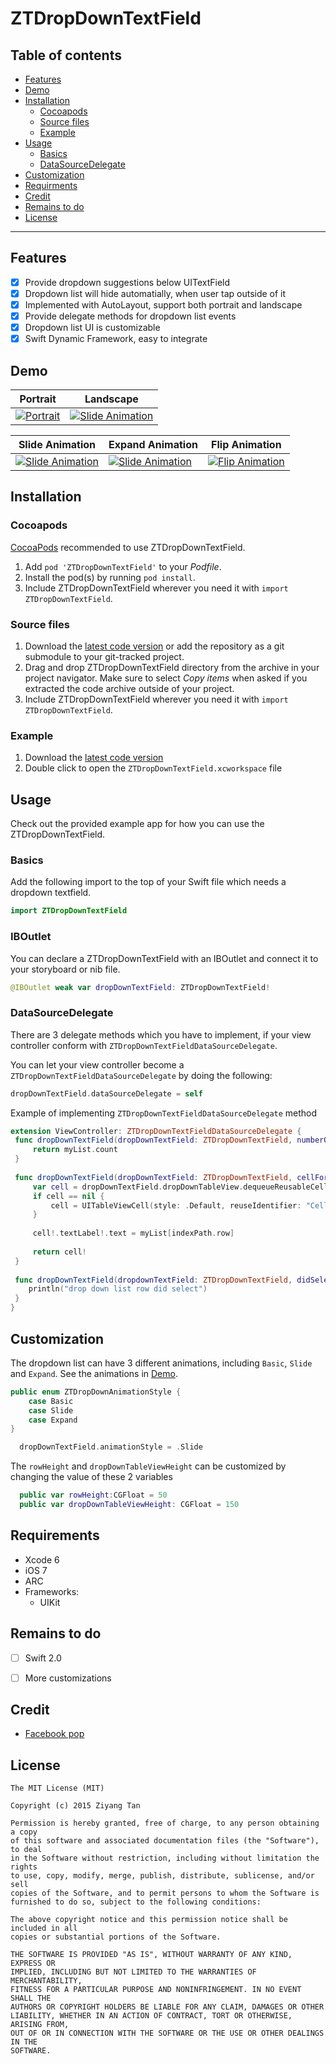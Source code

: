 # ZTDropDownTextField


## Table of contents

 * [Features](#features)
 * [Demo](#demo)
 * [Installation](#installation)
    * [Cocoapods](#cocoapods)
    * [Source files](#source-files)
    * [Example](#example)
 * [Usage](#usage)
    * [Basics](#basics)
    * [DataSourceDelegate](#datasourcedelegate)
 * [Customization](#customization)
 * [Requirments](#requirements)
 * [Credit](#credit)
 * [Remains to do](#remains-to-do)
 * [License](#license)

***

## Features

 * [x] Provide dropdown suggestions below UITextField
 * [x] Dropdown list will hide automatially, when user tap outside of it
 * [x] Implemented with AutoLayout, support both portrait and landscape
 * [x] Provide delegate methods for dropdown list events
 * [x] Dropdown list UI is customizable
 * [x] Swift Dynamic Framework, easy to integrate

## Demo

Portrait | Landscape
------------- | -------------
[![Portrait](ZTDropDownTextField-Map-Portrait.gif)](ZTDropDownTextField-Portrait.gif)  | [![Slide Animation](ZTDropDownTextField-Map-Landscape.gif)](ZTDropDownTextField-Lanscape.gif)

Slide Animation  | Expand Animation | Flip Animation 
------------- | ------------- | ---------------
[![Slide Animation](ZTDropDownTextField-Slide.gif)](ZTDropDownTextField-Slide.gif)  | [![Slide Animation](ZTDropDownTextField-Expand.gif)](ZTDropDownTextField-Expand.gif) |  [![Flip Animation](ZTDropDownTextField-Flip.gif)](ZTDropDownTextField-Flip.gif)

## Installation

### Cocoapods

[CocoaPods](http://www.cocoapods.org) recommended to use ZTDropDownTextField.

1. Add `pod 'ZTDropDownTextField'` to your *Podfile*.
2. Install the pod(s) by running `pod install`.
3. Include ZTDropDownTextField wherever you need it with `import ZTDropDownTextField`.


### Source files

1. Download the [latest code version](https://github.com/ziyang0621/ZTDropDownTextField/archive/master.zip) or add the repository as a git submodule to your git-tracked project.
2. Drag and drop ZTDropDownTextField directory from the archive in your project navigator. Make sure to select *Copy items* when asked if you extracted the code archive outside of your project.
3. Include ZTDropDownTextField wherever you need it with `import ZTDropDownTextField`.

### Example
1. Download the [latest code version](https://github.com/ziyang0621/ZTDropDownTextField/archive/master.zip)
2. Double click to open the `ZTDropDownTextField.xcworkspace` file

## Usage

Check out the provided example app for how you can use the ZTDropDownTextField.

### Basics

Add the following import to the top of your Swift file which needs a dropdown textfield.

   ```swift
   import ZTDropDownTextField
   ```

### IBOutlet 

You can declare a ZTDropDownTextField with an IBOutlet and connect it to your storyboard or nib file.

   ```swift
  @IBOutlet weak var dropDownTextField: ZTDropDownTextField!
  ```

### DataSourceDelegate

There are 3 delegate methods which you have to implement, if your view controller conform with `ZTDropDownTextFieldDataSourceDelegate`.

You can let your view controller become a `ZTDropDownTextFieldDataSourceDelegate` by doing the following:

   ```swift
  dropDownTextField.dataSourceDelegate = self
  ```

Example of implementing `ZTDropDownTextFieldDataSourceDelegate` method

   ```swift
extension ViewController: ZTDropDownTextFieldDataSourceDelegate {
    func dropDownTextField(dropDownTextField: ZTDropDownTextField, numberOfRowsInSection section: Int) -> Int {
        return myList.count
    }
    
    func dropDownTextField(dropDownTextField: ZTDropDownTextField, cellForRowAtIndexPath indexPath: NSIndexPath) -> UITableViewCell {
        var cell = dropDownTextField.dropDownTableView.dequeueReusableCellWithIdentifier("Cell") as? UITableViewCell
        if cell == nil {
            cell = UITableViewCell(style: .Default, reuseIdentifier: "Cell")
        }
        
        cell!.textLabel!.text = myList[indexPath.row]
        
        return cell!
    }
    
    func dropDownTextField(dropdownTextField: ZTDropDownTextField, didSelectRowAtIndexPath indexPath: NSIndexPath) {
       println("drop down list row did select")
    }
}
   ```
   
## Customization

The dropdown list can have 3 different animations, including `Basic`, `Slide` and `Expand`. See the animations in [Demo](#demo).
```swift
public enum ZTDropDownAnimationStyle {
    case Basic
    case Slide
    case Expand
}
```
```swift
  dropDownTextField.animationStyle = .Slide
```


The `rowHeight` and `dropDownTableViewHeight` can be customized by changing the value of these 2 variables
```swift
  public var rowHeight:CGFloat = 50
  public var dropDownTableViewHeight: CGFloat = 150
```

## Requirements

* Xcode 6
* iOS 7
* ARC
* Frameworks:
    * UIKit

## Remains to do

- [ ] Swift 2.0
- [ ] More customizations

 
## Credit

- [Facebook pop](https://github.com/facebook/pop)


## License

    The MIT License (MIT)
    
    Copyright (c) 2015 Ziyang Tan
    
    Permission is hereby granted, free of charge, to any person obtaining a copy
    of this software and associated documentation files (the "Software"), to deal
    in the Software without restriction, including without limitation the rights
    to use, copy, modify, merge, publish, distribute, sublicense, and/or sell
    copies of the Software, and to permit persons to whom the Software is
    furnished to do so, subject to the following conditions:
    
    The above copyright notice and this permission notice shall be included in all
    copies or substantial portions of the Software.
    
    THE SOFTWARE IS PROVIDED "AS IS", WITHOUT WARRANTY OF ANY KIND, EXPRESS OR
    IMPLIED, INCLUDING BUT NOT LIMITED TO THE WARRANTIES OF MERCHANTABILITY,
    FITNESS FOR A PARTICULAR PURPOSE AND NONINFRINGEMENT. IN NO EVENT SHALL THE
    AUTHORS OR COPYRIGHT HOLDERS BE LIABLE FOR ANY CLAIM, DAMAGES OR OTHER
    LIABILITY, WHETHER IN AN ACTION OF CONTRACT, TORT OR OTHERWISE, ARISING FROM,
    OUT OF OR IN CONNECTION WITH THE SOFTWARE OR THE USE OR OTHER DEALINGS IN THE
    SOFTWARE.

